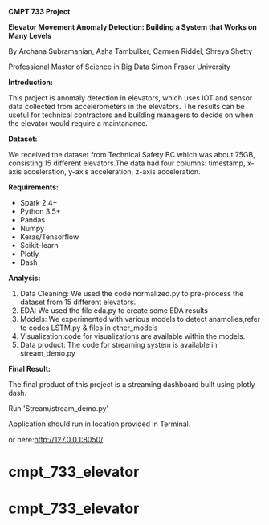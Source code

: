 **CMPT 733 Project**

**Elevator Movement Anomaly Detection: Building a System that Works on Many Levels**

By Archana Subramanian, Asha Tambulker, Carmen Riddel, Shreya Shetty

Professional Master of Science in Big Data
Simon Fraser University

**Introduction:**

This project is  anomaly detection in elevators, which uses IOT and sensor data collected from accelerometers in the elevators. 
The results can be useful for technical contractors and building managers to decide on when the elevator would require a maintanance.

**Dataset:**

We received the dataset from Technical Safety BC which was about 75GB, consisting 15 different elevators.The data had four columns: timestamp, x-axis acceleration, y-axis acceleration, z-axis acceleration.

**Requirements:**

*  Spark 2.4+
*  Python 3.5+
*  Pandas
*  Numpy
*  Keras/Tensorflow
*  Scikit-learn
*  Plotly
*  Dash

**Analysis:**

1. Data Cleaning: We used the code normalized.py to pre-process the dataset from 15 different elevators.
2. EDA: We used the file eda.py to create some EDA results
3. Models: We experimented with various models to detect anamolies,refer to codes LSTM.py & files in other_models
4. Visualization:code for visualizations are available within the models.
5. Data product: The code for streaming system is available in stream_demo.py

**Final Result:**

The final product of this project is a streaming dashboard built using plotly dash.

Run 'Stream/stream_demo.py'

Application should run in location provided in Terminal.

or here:http://127.0.0.1:8050/






# cmpt_733_elevator
# cmpt_733_elevator
